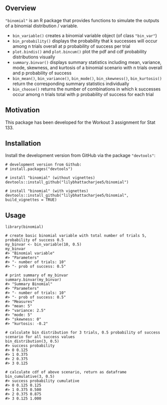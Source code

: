 ## Overview

`"binomial"` is an R package that provides functions to simulate the outputs of a binomial distribution / variable.

- `bin_variable()` creates a binomial variable object (of class `"bin_var"`)
- `bin_probability()` displays the probability that k successes will occur among n trials overall at p probability of success per trial
- `plot.bindis()` and `plot.bincum()` plot the pdf and cdf probability distributions visually
- `summary.binvar()` displays summary statistics including mean, variance, mode, skewness, and kurtosis of a binomial scenario with n trials overall and p probability of success
- `bin_mean()`, `bin_variance()`, `bin_mode()`, `bin_skewness()`, `bin_kurtosis()` return the corresponding summary statistics individually
- `bin_choose()` returns the number of combinations in which k successes occur among n trials total with p probability of success for each trial

## Motivation
This package has been developed for the Workout 3 assignment for Stat 133.

## Installation
Install the development version from GitHub via the package `"devtools"`:

````
# development version from Github:
# install.packages("devtools")

# install "binomial" (without vignettes)
devtools::install_github("lilybhattacharjee5/binomial")

# install "binomial" (with vignettes)
devtools::install_github("lilybhattacharjee5/binomial", build_vignettes = TRUE)
````

## Usage

````
library(binomial)

# create basic binomial variable with total number of trials 5, probability of success 0.5
my_binvar <- bin_variable(10, 0.5)
my_binvar
#> "Binomial variable"
#> "Parameters"
#> "- number of trials: 10"
#> "- prob of success: 0.5"

# print summary of my_binvar
summary.binvar(my_binvar)
#> "Summary Binomial"
#> "Parameters"
#> "- number of trials: 10"
#> "- prob of success: 0.5"
#> "Measures"
#> "mean: 5"
#> "variance: 2.5"
#> "mode: 5"
#> "skewness: 0"
#> "kurtosis: -0.2"

# calculate bin distribution for 3 trials, 0.5 probability of success scenario for all success values
bin_distribution(3, 0.5)
#> success probability
#> 0 0.125
#> 1 0.375
#> 2 0.375
#> 3 0.125

# calculate cdf of above scenario, return as dataframe
bin_cumulative(3, 0.5)
#> success probability cumulative
#> 0 0.125 0.125
#> 1 0.375 0.500
#> 2 0.375 0.875
#> 3 0.125 1.000
````
